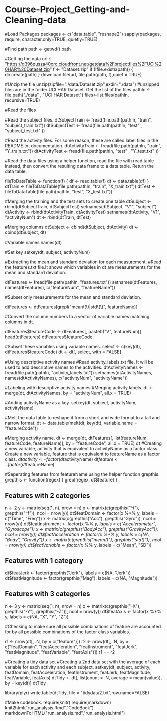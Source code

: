# Course-Project_Getting-and-Cleaning-data
#Load Packages
packages <- c("data.table", "reshape2")
sapply(packages, require, character.only=TRUE, quietly=TRUE)

#Find path
path <- getwd()
path

#Getting the data
url <- "https://d396qusza40orc.cloudfront.net/getdata%2Fprojectfiles%2FUCI%20HAR%20Dataset.zip"
f <- "Dataset.zip"
if (!file.exists(path)) {
  dir.create(path)
}
download.file(url, file.path(path, f),quiet = TRUE)

#Unzip the file
unzip(zipfile="./data/Dataset.zip",exdir="./data")
#unzipped files are in the folder UCI HAR Dataset. Get the list of the files
pathIn <- file.path("./data" , "UCI HAR Dataset")
files<-list.files(pathIn, recursive=TRUE)


#Read the files

#Read the subject files.
dtSubjectTrain <- fread(file.path(pathIn, "train", "subject_train.txt"))
dtSubjectTest  <- fread(file.path(pathIn, "test" , "subject_test.txt" ))

#Read the activity files. For some reason, these are called label files in the README.txt documentation.
dtActivityTrain <- fread(file.path(pathIn, "train", "Y_train.txt"))
dtActivityTest  <- fread(file.path(pathIn, "test" , "Y_test.txt" ))

#Read the data files using a helper function, read the file with read.table instead, then convert the resulting data frame to a data table. Return the data table.

fileToDataTable <- function(f) {
  df <- read.table(f)
  dt <- data.table(df)
}
dtTrain <- fileToDataTable(file.path(pathIn, "train", "X_train.txt"))
dtTest <- fileToDataTable(file.path(pathIn, "test", "X_test.txt"))

#Merging the training and the test sets to create one table
dtSubject <- rbind(dtSubjectTrain, dtSubjectTest)
setnames(dtSubject, "V1", "subject")
dtActivity <- rbind(dtActivityTrain, dtActivityTest)
setnames(dtActivity, "V1", "activityNum")
dt <- rbind(dtTrain, dtTest)

#Merging columns
dtSubject <- cbind(dtSubject, dtActivity)
dt <- cbind(dtSubject, dt)

#Variable names
names(dt)

#Set key
setkey(dt, subject, activityNum)

#Extracting the mean and standard deviation for each measurement. 
#Read the features.txt file.It shows which variables in dt are measurements for the mean and standard deviation.

dtFeatures <- fread(file.path(pathIn, "features.txt"))
setnames(dtFeatures, names(dtFeatures), c("featureNum", "featureName"))

#Subset only measurements for the mean and standard deviation.

dtFeatures <- dtFeatures[grepl("mean\\(\\)|std\\(\\)", featureName)]

#Convert the column numbers to a vector of variable names matching columns in dt.

dtFeatures$featureCode <- dtFeatures[, paste0("V", featureNum)]
head(dtFeatures)
dtFeatures$featureCode

#Subset these variables using variable names.
select <- c(key(dt), dtFeatures$featureCode)
dt <- dt[, select, with = FALSE]

#Using descriptive activity names
#Read activity_labels.txt file. It will be used to add descriptive names to the activities.
dtActivityNames <- fread(file.path(pathIn, "activity_labels.txt"))
setnames(dtActivityNames, names(dtActivityNames), c("activityNum", "activityName"))

#Labeling with descriptive activity names
#Merging activity labels.
dt <- merge(dt, dtActivityNames, by = "activityNum", all.x = TRUE)

#Adding activityName as a key.
setkey(dt, subject, activityNum, activityName)

#Melt the data table to reshape it from a short and wide format to a tall and narrow format.
dt <- data.table(melt(dt, key(dt), variable.name = "featureCode"))

#Merging activity name.
dt <- merge(dt, dtFeatures[, list(featureNum, featureCode, featureName)], by = "featureCode", 
            all.x = TRUE)
dt
#Creating a new variable, activity that is equivalent to activityName as a factor class. Create a new variable, feature that is equivalent to featureName as a factor class.
dt$activity <- factor(dt$activityName)
dt$feature <- factor(dt$featureName)

#Seperating features from featureName using the helper function grepthis.
grepthis <- function(regex) {
  grepl(regex, dt$feature)
}

## Features with 2 categories
n <- 2
y <- matrix(seq(1, n), nrow = n)
x <- matrix(c(grepthis("^t"), grepthis("^f")), ncol = nrow(y))
dt$featDomain <- factor(x %*% y, labels = c("Time", "Freq"))
x <- matrix(c(grepthis("Acc"), grepthis("Gyro")), ncol = nrow(y))
dt$featInstrument <- factor(x %*% y, labels = c("Accelerometer", "Gyroscope"))
x <- matrix(c(grepthis("BodyAcc"), grepthis("GravityAcc")), ncol = nrow(y))
dt$featAcceleration <- factor(x %*% y, labels = c(NA, "Body", "Gravity"))
x <- matrix(c(grepthis("mean()"), grepthis("std()")), ncol = nrow(y))
dt$featVariable <- factor(x %*% y, labels = c("Mean", "SD"))

## Features with 1 category
dt$featJerk <- factor(grepthis("Jerk"), labels = c(NA, "Jerk"))
dt$featMagnitude <- factor(grepthis("Mag"), labels = c(NA, "Magnitude"))

## Features with 3 categories
n <- 3
y <- matrix(seq(1, n), nrow = n)
x <- matrix(c(grepthis("-X"), grepthis("-Y"), grepthis("-Z")), ncol = nrow(y))
dt$featAxis <- factor(x %*% y, labels = c(NA, "X", "Y", "Z"))

#Checking to make sure all possible combinations of feature are accounted for by all possible combinations of the factor class variables.

r1 <- nrow(dt[, .N, by = c("feature")])
r2 <- nrow(dt[, .N, by = c("featDomain", "featAcceleration", "featInstrument", 
                           "featJerk", "featMagnitude", "featVariable", "featAxis")])
r1 == r2

#Creating a tidy data set
#Creating a 2nd data set with the average of each variable for each activity and each subject.
setkey(dt, subject, activity, featDomain, featAcceleration, featInstrument, 
       featJerk, featMagnitude, featVariable, featAxis)
dtTidy <- dt[, list(count = .N, average = mean(value)), by = key(dt)]
dtTidy

library(plyr)
write.table(dtTidy, file = "tidydata2.txt",row.name=FALSE)

#Make codebook.
require(knitr)
require(markdown)
knit2html("run_analysis.Rmd","CodeBook")
markdownToHTML("run_analysis.md","run_analysis.html")

